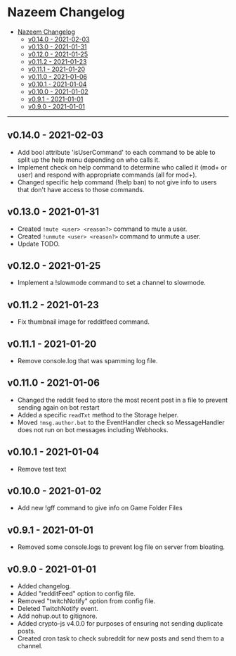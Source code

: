 # Nazeem Changelog
<!-- TOC -->

- [Nazeem Changelog](#nazeem-changelog)
	- [v0.14.0 - 2021-02-03](#v0140---2021-02-03)
	- [v0.13.0 - 2021-01-31](#v0130---2021-01-31)
	- [v0.12.0 - 2021-01-25](#v0120---2021-01-25)
	- [v0.11.2 - 2021-01-23](#v0112---2021-01-23)
	- [v0.11.1 - 2021-01-20](#v0111---2021-01-20)
	- [v0.11.0 - 2021-01-06](#v0110---2021-01-06)
	- [v0.10.1 - 2021-01-04](#v0101---2021-01-04)
	- [v0.10.0 - 2021-01-02](#v0100---2021-01-02)
	- [v0.9.1 - 2021-01-01](#v091---2021-01-01)
	- [v0.9.0 - 2021-01-01](#v090---2021-01-01)

<!-- /TOC -->
___

## v0.14.0 - 2021-02-03

- Add bool attribute 'isUserCommand' to each command to be able to split up the help menu depending on who calls it.
- Implement check on help command to determine who called it (mod+ or user) and respond with appropriate commands (all for mod+).
- Changed specific help command (!help ban) to not give info to users that don't have access to those commands.

## v0.13.0 - 2021-01-31

- Created `!mute <user> <reason?>` command to mute a user.
- Created `!unmute <user> <reason?>` command to unmute a user.
- Update TODO.

## v0.12.0 - 2021-01-25

- Implement a !slowmode command to set a channel to slowmode.

## v0.11.2 - 2021-01-23

- Fix thumbnail image for redditfeed command.

## v0.11.1 - 2021-01-20

- Remove console.log that was spamming log file.

## v0.11.0 - 2021-01-06

- Changed the reddit feed to store the most recent post in a file to prevent sending again on bot restart
- Added a specific `readTxt` method to the Storage helper.
- Moved `!msg.author.bot` to the EventHandler check so MessageHandler does not run on bot messages including Webhooks.

## v0.10.1 - 2021-01-04

- Remove test text

## v0.10.0 - 2021-01-02

- Add new !gff command to give info on Game Folder Files

## v0.9.1 - 2021-01-01

- Removed some console.logs to prevent log file on server from bloating.

## v0.9.0 - 2021-01-01

- Added changelog.
- Added "redditFeed" option to config file.
- Removed "twitchNotify" option from config file.
- Deleted TwitchNotify event.
- Add nohup.out to gitignore.
- Added crypto-js v4.0.0 for purposes of ensuring not sending duplicate posts.
- Created cron task to check subreddit for new posts and send them to a channel.
